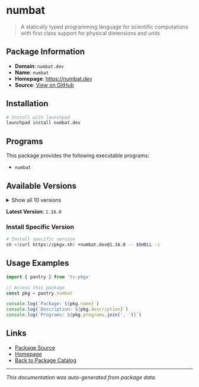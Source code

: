 # numbat

> A statically typed programming language for scientific computations with first class support for physical dimensions and units

## Package Information

- **Domain**: `numbat.dev`
- **Name**: `numbat`
- **Homepage**: https://numbat.dev
- **Source**: [View on GitHub](https://github.com/pkgxdev/pantry/tree/main/projects/numbat.dev/package.yml)

## Installation

```bash
# Install with launchpad
launchpad install numbat.dev
```

## Programs

This package provides the following executable programs:

- `numbat`

## Available Versions

<details>
<summary>Show all 10 versions</summary>

- `1.16.0`, `1.15.0`, `1.14.0`, `1.13.0`, `1.12.0`
- `1.11.0`, `1.10.1`, `1.10.0`, `1.9.0`, `1.8.0`

</details>

**Latest Version**: `1.16.0`

### Install Specific Version

```bash
# Install specific version
sh <(curl https://pkgx.sh) +numbat.dev@1.16.0 -- $SHELL -i
```

## Usage Examples

```typescript
import { pantry } from 'ts-pkgx'

// Access this package
const pkg = pantry.numbat

console.log(`Package: ${pkg.name}`)
console.log(`Description: ${pkg.description}`)
console.log(`Programs: ${pkg.programs.join(', ')}`)
```

## Links

- [Package Source](https://github.com/pkgxdev/pantry/tree/main/projects/numbat.dev/package.yml)
- [Homepage](https://numbat.dev)
- [Back to Package Catalog](../../package-catalog.md)

---

*This documentation was auto-generated from package data.*
